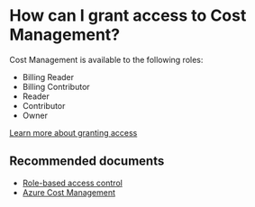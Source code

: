 <properties
	pageTitle="How can I grant access to Cost Management?"
	description="grant access to cost management"
	service="microsoft.costmanagement"
	resource="costmanagement"
	authors="justinwb"
	displayOrder="3"
	selfHelpType="resource"
	supportTopicIds=""
	resourceTags=""
	productPesIds=""
	cloudEnvironments="public"
/>

# How can I grant access to Cost Management?

Cost Management is available to the following roles:

* Billing Reader
* Billing Contributor
* Reader
* Contributor
* Owner

[Learn more about granting access](https://docs.microsoft.com/azure/role-based-access-control/quickstart-assign-role-user-portal)

## **Recommended documents**

* [Role-based access control](https://docs.microsoft.com/azure/role-based-access-control/)
* [Azure Cost Management ](https://docs.microsoft.com/azure/cost-management/)